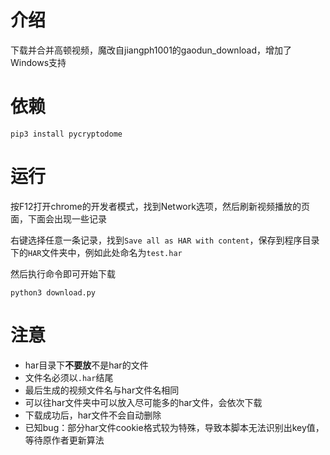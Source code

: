 # 介绍

下载并合并高顿视频，魔改自jiangph1001的gaodun_download，增加了Windows支持


# 依赖

```
pip3 install pycryptodome
```

# 运行

按F12打开chrome的开发者模式，找到Network选项，然后刷新视频播放的页面，下面会出现一些记录

右键选择任意一条记录，找到`Save all as HAR with content`，保存到程序目录下的`HAR`文件夹中，例如此处命名为`test.har`

然后执行命令即可开始下载

```
python3 download.py
```



# 注意

- har目录下**不要放**不是har的文件
- 文件名必须以`.har`结尾
- 最后生成的视频文件名与har文件名相同
- 可以往har文件夹中可以放入尽可能多的har文件，会依次下载
- 下载成功后，har文件不会自动删除
- 已知bug：部分har文件cookie格式较为特殊，导致本脚本无法识别出key值，等待原作者更新算法
